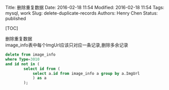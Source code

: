 Title: 删除重复数据
Date: 2016-02-18 11:54
Modified: 2016-02-18 11:54
Tags: mysql, work
Slug: delete-duplicate-records
Authors: Henry Chen
Status: published

[TOC]

删除重复数据  
image_info表中每个ImgUrl应该只对应一条记录,删除多余记录

``` sql
delete from image_info 
where Type=3010 
and id not in (
        select id from (
            select a.id from image_info a group by a.ImgUrl
            ) as a
        );
```
